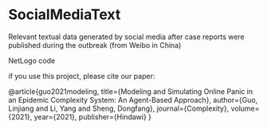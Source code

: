 # SocialMediaText
Relevant textual data generated by social media after case reports were published during the outbreak (from Weibo in China)

NetLogo code

if you use this project, please cite our paper:

@article{guo2021modeling,
  title={Modeling and Simulating Online Panic in an Epidemic Complexity System: An Agent-Based Approach},
  author={Guo, Linjiang and Li, Yang and Sheng, Dongfang},
  journal={Complexity},
  volume={2021},
  year={2021},
  publisher={Hindawi}
}
